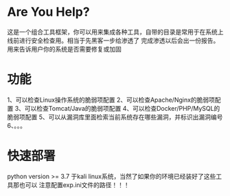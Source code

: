 # Are You Help?
这是一个组合工具框架，你可以用来集成各种工具，自带的目录是常用于在系统上线前进行安全检查用。相当于先黑客一步给渗透了
完成渗透以后会出一份报告。用来告诉用户你的系统是否需要修复或加固

# 功能
1、可以检查Linux操作系统的脆弱项配置
2、可以检查Apache/Nginx的脆弱项配置
3、可以检查Tomcat/Java的脆弱项配置
4、可以检查Docker/PHP/MySQL的脆弱项配置
5、可以从漏洞库里面检索当前系统存在哪些漏洞，并标识出漏洞编号
6、。。。

# 快速部署
python version >= 3.7
于kali linux系统，当然了如果你的环境已经装好了这些工具那也可以
注意配置exp.ini文件的路径！！！
